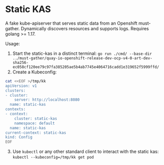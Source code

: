# Static KAS

A fake kube-apiserver that serves static data from an Openshift must-gather. Dynamically discovers resources and supports logs. Requires golang >= 1.17.

Usage:

1. Start the static-kas in a distinct terminal: `go run ./cmd/ --base-dir ../must-gather/quay-io-openshift-release-dev-ocp-v4-0-art-dev-sha256-ec058cf120ee79c97fa385205ae5b4ab7745e4064716cadd1e319652f5999ffd/`
2. Create a Kubeconfig:
```bash
cat <<EOF >/tmp/kk
apiVersion: v1
clusters:
- cluster:
    server: http://localhost:8080
  name: static-kas
contexts:
- context:
    cluster: static-kas
    namespace: default
  name: static-kas
current-context: static-kas
kind: Config
EOF
```
3. Use `kubectl` or any other standard client to interact with the static kas: `kubectl --kubeconfig=/tmp/kk get pod`

